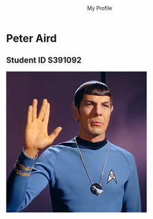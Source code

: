 <!DOCTYPE html>
<html>
<body>
 <style="background-color:powderblue;">
 <header>My Profile</header>
  <main>
   <h1>Peter Aird</h1>
    <h2>Student ID S391092</h2>
    <img src="spock.jpg"/>
      <p> 
      <p>
      <artical>
      </artical>
<section>
  <artical>
  </artical>
<p>
<p>
</section>
<p>  <p>
<P>  <p>
</main>
 <footer>
 

 
 </footer>
</html>
